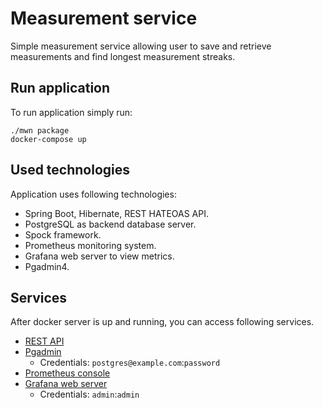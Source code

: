 # Measurement service

Simple measurement service allowing user to save and retrieve measurements and find longest measurement streaks.

## Run application

To run application simply run:

    ./mwn package
    docker-compose up

## Used technologies

Application uses following technologies:

  * Spring Boot, Hibernate, REST HATEOAS API.
  * PostgreSQL as backend database server.
  * Spock framework.
  * Prometheus monitoring system.
  * Grafana web server to view metrics.
  * Pgadmin4.

## Services

After docker server is up and running, you can access following services.

  * [REST API](http://localhost:8081/measurements)
  * [Pgadmin](http://localhost:5050)
    * Credentials: `postgres@example.com`:`password`
  * [Prometheus console](http://localhost:9090)
  * [Grafana web server](http://localhost:3000)
    * Credentials: `admin`:`admin`
